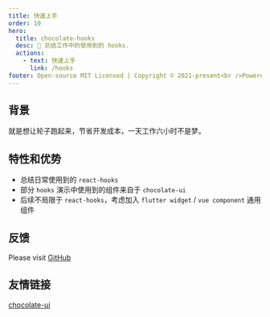 ```yaml
---
title: 快速上手
order: 10
hero:
  title: chocolate-hooks
  desc: 📖 总结工作中的使用到的 hooks.
  actions:
    - text: 快速上手
      link: /hooks
footer: Open-source MIT Licensed | Copyright © 2021-present<br />Powered by self
---
```


## 背景

就是想让轮子跑起来，节省开发成本，一天工作六小时不是梦。

## 特性和优势

- 总结日常使用到的 `react-hooks`
- 部分 `hooks` 演示中使用到的组件来自于 `chocolate-ui`
- 后续不局限于 `react-hooks`，考虑加入 `flutter widget` / `vue component` 通用组件

## 反馈

Please visit [GitHub](https://github.com/ChocolateUI/chocolate-hooks)

## 友情链接

[chocolate-ui](https://github.com/ChocolateUI/chocolate-ui)